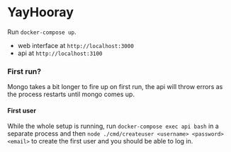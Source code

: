 # YayHooray

Run `docker-compose up`.

- web interface at `http://localhost:3000`
- api at `http://localhost:3100`


### First run?
Mongo takes a bit longer to fire up on first run, the api will throw errors as the process restarts until mongo comes up.

#### First user
While the whole setup is running, run `docker-compose exec api bash` in a separate process and then `node ./cmd/createuser <username> <password> <email>` to create the first user and you should be able to log in.
